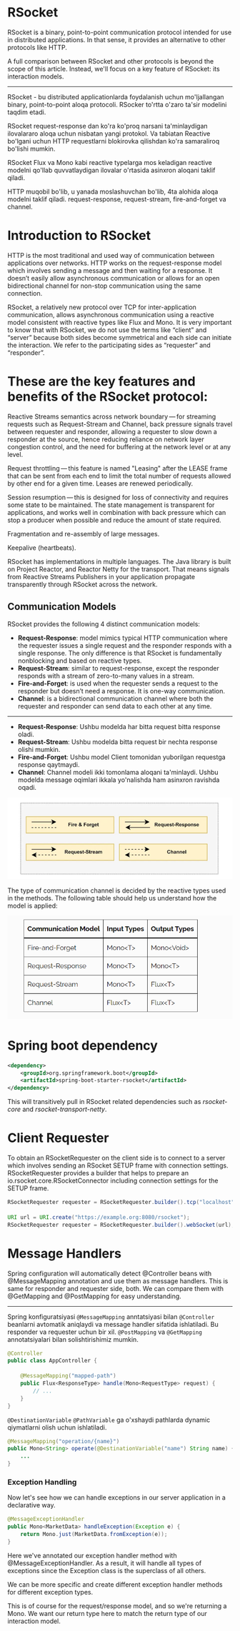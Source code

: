 # RSocket

RSocket is a binary, point-to-point communication protocol intended for use in distributed applications. In that sense, 
it provides an alternative to other protocols like HTTP.

A full comparison between RSocket and other protocols is beyond the scope of this article. Instead, we'll focus on a key
feature of RSocket: its interaction models.

---

RSocket - bu distributed applicationlarda foydalanish uchun mo'ljallangan binary, point-to-point aloqa protocoli.
RSocker to'rtta o'zaro ta'sir modelini taqdim etadi.

RSocket request-response dan ko'ra ko'proq narsani ta'minlaydigan ilovalararo aloqa uchun nisbatan yangi protokol. Va
tabiatan Reactive bo'lgani uchun HTTP requestlarni blokirovka qilishdan ko'ra samaraliroq bo'lishi mumkin.

RSocket Flux va Mono kabi reactive typelarga mos keladigan reactive modelni qo'llab quvvatlaydigan ilovalar o'rtasida
asinxron aloqani taklif qiladi.

HTTP muqobil bo'lib, u yanada moslashuvchan bo'lib, 4ta alohida aloqa modelni taklif qiladi. request-response, 
request-stream, fire-and-forget va channel. 

# Introduction to RSocket

HTTP is the most traditional and used way of communication between applications over networks. HTTP works on the
request-response model which involves sending a message and then waiting for a response. It doesn’t easily allow
asynchronous communication or allows for an open bidirectional channel for non-stop communication using the same
connection.

RSocket, a relatively new protocol over TCP for inter-application communication, allows asynchronous communication using
a reactive model consistent with reactive types like Flux and Mono. It is very important to know that with RSocket, we
do not use the terms like “client” and “server” because both sides become symmetrical and each side can initiate the
interaction. We refer to the participating sides as “requester” and “responder”.

# These are the key features and benefits of the RSocket protocol:

Reactive Streams semantics across network boundary — for streaming requests such as Request-Stream and Channel, 
back pressure signals travel between requester and responder, allowing a requester to slow down a responder at the 
source, hence reducing reliance on network layer congestion control, and the need for buffering at the network level or
at any level.

Request throttling — this feature is named "Leasing" after the LEASE frame that can be sent from each end to limit
the total number of requests allowed by other end for a given time. Leases are renewed periodically.

Session resumption — this is designed for loss of connectivity and requires some state to be maintained. The state
management is transparent for applications, and works well in combination with back pressure which can stop a producer 
when possible and reduce the amount of state required.

Fragmentation and re-assembly of large messages.

Keepalive (heartbeats).

RSocket has implementations in multiple languages. The Java library is built on Project Reactor, and Reactor Netty for 
the transport. That means signals from Reactive Streams Publishers in your application propagate transparently through 
RSocket across the network.

## Communication Models

RSocket provides the following 4 distinct communication models:

- **Request-Response**: model mimics typical HTTP communication where the requester issues a single request and the
  responder responds with a single response. The only difference is that RSocket is fundamentally nonblocking and based
  on reactive types.
- **Request-Stream**: similar to request-response, except the responder responds with a stream of zero-to-many values in
  a stream.
- **Fire-and-Forget**: is used when the requester sends a request to the responder but doesn’t need a response. It is
  one-way communication.
- **Channel**: is a bidirectional communication channel where both the requester and responder can send data to each
  other at any time.

---

- **Request-Response**: Ushbu modelda har bitta request bitta response oladi.
- **Request-Stream**: Ushbu modelda bitta request bir nechta response olishi mumkin. 
- **Fire-and-Forget**: Ushbu model Client tomonidan yuborilgan requestga response qaytmaydi.
- **Channel**: Channel modeli ikki tomonlama aloqani ta'minlaydi. Ushbu modelda message oqimlari ikkala yo'nalishda ham
  asinxron ravishda oqadi. 


![img2](etc/imgs/img_1.png)

The type of communication channel is decided by the reactive types used in the methods. The following table should help
us understand how the model is applied:

![img](etc/imgs/img.png)

# Spring boot dependency

```xml
<dependency>
    <groupId>org.springframework.boot</groupId>
    <artifactId>spring-boot-starter-rsocket</artifactId>
</dependency>
```

This will transitively pull in RSocket related dependencies such as _rsocket-core_ and _rsocket-transport-netty_.

# Client Requester

To obtain an RSocketRequester on the client side is to connect to a server which involves sending an RSocket SETUP frame
with connection settings. RSocketRequester provides a builder that helps to prepare an io.rsocket.core.RSocketConnector 
including connection settings for the SETUP frame.

```java
RSocketRequester requester = RSocketRequester.builder().tcp("localhost", 7000);

URI url = URI.create("https://example.org:8080/rsocket");
RSocketRequester requester = RSocketRequester.builder().webSocket(url);
```

# Message Handlers

Spring configuration will automatically detect @Controller beans with @MessageMapping annotation and use them as message
handlers. This is same for responder and requester side, both. We can compare them with @GetMapping and @PostMapping for
easy understanding.

---

Spring konfiguratsiyasi `@MessageMapping` anntatsiyasi bilan `@Controller` beanlarni avtomatik aniqlaydi va message
handler sifatida ishlatiladi. Bu responder va requester uchun bir xil. `@PostMapping` va `@GetMapping` annotatsiyalari
bilan solishtirishimiz mumkin. 

```java
@Controller
public class AppController {

    @MessageMapping("mapped-path")
    public Flux<ResponseType> handle(Mono<RequestType> request) {
        // ...
    }
}
```

`@DestinationVariable` `@PathVariable` ga o'xshaydi pathlarda dynamic qiymatlarni olish uchun ishlatiladi.

```java
@MessageMapping("operation/{name}")
public Mono<String> operate(@DestinationVariable("name") String name) {
	...
}
```

### Exception Handling

Now let's see how we can handle exceptions in our server application in a declarative way.

```java
@MessageExceptionHandler
public Mono<MarketData> handleException(Exception e) {
    return Mono.just(MarketData.fromException(e));
}
```

Here we've annotated our exception handler method with @MessageExceptionHandler. As a result, it will handle all types 
of exceptions since the Exception class is the superclass of all others.

We can be more specific and create different exception handler methods for different exception types.

This is of course for the request/response model, and so we're returning a Mono<MarketData>. We want our return type 
here to match the return type of our interaction model.
